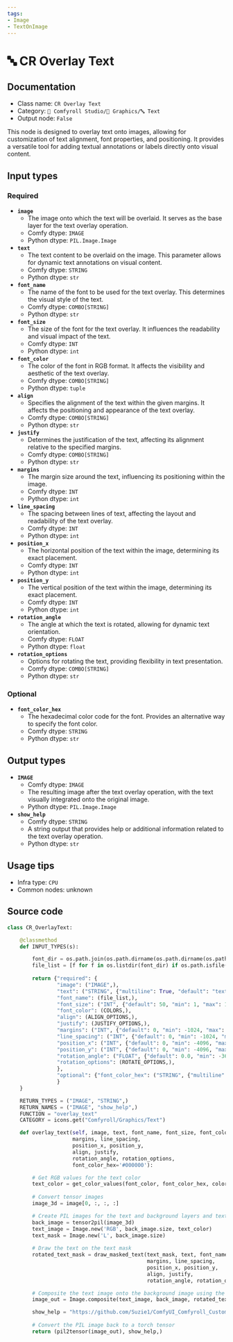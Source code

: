 ```yaml
---
tags:
- Image
- TextOnImage
---
```


# 🔤 CR Overlay Text
## Documentation
- Class name: `CR Overlay Text`
- Category: `🧩 Comfyroll Studio/👾 Graphics/🔤 Text`
- Output node: `False`

This node is designed to overlay text onto images, allowing for customization of text alignment, font properties, and positioning. It provides a versatile tool for adding textual annotations or labels directly onto visual content.
## Input types
### Required
- **`image`**
    - The image onto which the text will be overlaid. It serves as the base layer for the text overlay operation.
    - Comfy dtype: `IMAGE`
    - Python dtype: `PIL.Image.Image`
- **`text`**
    - The text content to be overlaid on the image. This parameter allows for dynamic text annotations on visual content.
    - Comfy dtype: `STRING`
    - Python dtype: `str`
- **`font_name`**
    - The name of the font to be used for the text overlay. This determines the visual style of the text.
    - Comfy dtype: `COMBO[STRING]`
    - Python dtype: `str`
- **`font_size`**
    - The size of the font for the text overlay. It influences the readability and visual impact of the text.
    - Comfy dtype: `INT`
    - Python dtype: `int`
- **`font_color`**
    - The color of the font in RGB format. It affects the visibility and aesthetic of the text overlay.
    - Comfy dtype: `COMBO[STRING]`
    - Python dtype: `tuple`
- **`align`**
    - Specifies the alignment of the text within the given margins. It affects the positioning and appearance of the text overlay.
    - Comfy dtype: `COMBO[STRING]`
    - Python dtype: `str`
- **`justify`**
    - Determines the justification of the text, affecting its alignment relative to the specified margins.
    - Comfy dtype: `COMBO[STRING]`
    - Python dtype: `str`
- **`margins`**
    - The margin size around the text, influencing its positioning within the image.
    - Comfy dtype: `INT`
    - Python dtype: `int`
- **`line_spacing`**
    - The spacing between lines of text, affecting the layout and readability of the text overlay.
    - Comfy dtype: `INT`
    - Python dtype: `int`
- **`position_x`**
    - The horizontal position of the text within the image, determining its exact placement.
    - Comfy dtype: `INT`
    - Python dtype: `int`
- **`position_y`**
    - The vertical position of the text within the image, determining its exact placement.
    - Comfy dtype: `INT`
    - Python dtype: `int`
- **`rotation_angle`**
    - The angle at which the text is rotated, allowing for dynamic text orientation.
    - Comfy dtype: `FLOAT`
    - Python dtype: `float`
- **`rotation_options`**
    - Options for rotating the text, providing flexibility in text presentation.
    - Comfy dtype: `COMBO[STRING]`
    - Python dtype: `str`
### Optional
- **`font_color_hex`**
    - The hexadecimal color code for the font. Provides an alternative way to specify the font color.
    - Comfy dtype: `STRING`
    - Python dtype: `str`
## Output types
- **`IMAGE`**
    - Comfy dtype: `IMAGE`
    - The resulting image after the text overlay operation, with the text visually integrated onto the original image.
    - Python dtype: `PIL.Image.Image`
- **`show_help`**
    - Comfy dtype: `STRING`
    - A string output that provides help or additional information related to the text overlay operation.
    - Python dtype: `str`
## Usage tips
- Infra type: `CPU`
- Common nodes: unknown


## Source code
```python
class CR_OverlayText:

    @classmethod
    def INPUT_TYPES(s):

        font_dir = os.path.join(os.path.dirname(os.path.dirname(os.path.realpath(__file__))), "fonts")       
        file_list = [f for f in os.listdir(font_dir) if os.path.isfile(os.path.join(font_dir, f)) and f.lower().endswith(".ttf")]
                        
        return {"required": {
                "image": ("IMAGE",),
                "text": ("STRING", {"multiline": True, "default": "text"}),
                "font_name": (file_list,),
                "font_size": ("INT", {"default": 50, "min": 1, "max": 1024}),
                "font_color": (COLORS,), 
                "align": (ALIGN_OPTIONS,),
                "justify": (JUSTIFY_OPTIONS,),
                "margins": ("INT", {"default": 0, "min": -1024, "max": 1024}),
                "line_spacing": ("INT", {"default": 0, "min": -1024, "max": 1024}),
                "position_x": ("INT", {"default": 0, "min": -4096, "max": 4096}),
                "position_y": ("INT", {"default": 0, "min": -4096, "max": 4096}),
                "rotation_angle": ("FLOAT", {"default": 0.0, "min": -360.0, "max": 360.0, "step": 0.1}),
                "rotation_options": (ROTATE_OPTIONS,),
                },
                "optional": {"font_color_hex": ("STRING", {"multiline": False, "default": "#000000"})
                }        
    }

    RETURN_TYPES = ("IMAGE", "STRING",)
    RETURN_NAMES = ("IMAGE", "show_help",)
    FUNCTION = "overlay_text"
    CATEGORY = icons.get("Comfyroll/Graphics/Text")

    def overlay_text(self, image, text, font_name, font_size, font_color,  
                     margins, line_spacing,
                     position_x, position_y,
                     align, justify,
                     rotation_angle, rotation_options,
                     font_color_hex='#000000'):

        # Get RGB values for the text color  
        text_color = get_color_values(font_color, font_color_hex, color_mapping)
      
        # Convert tensor images
        image_3d = image[0, :, :, :]

        # Create PIL images for the text and background layers and text mask
        back_image = tensor2pil(image_3d)
        text_image = Image.new('RGB', back_image.size, text_color)
        text_mask = Image.new('L', back_image.size)
        
        # Draw the text on the text mask
        rotated_text_mask = draw_masked_text(text_mask, text, font_name, font_size,
                                             margins, line_spacing, 
                                             position_x, position_y,
                                             align, justify,
                                             rotation_angle, rotation_options)

        # Composite the text image onto the background image using the rotated text mask       
        image_out = Image.composite(text_image, back_image, rotated_text_mask)       

        show_help = "https://github.com/Suzie1/ComfyUI_Comfyroll_CustomNodes/wiki/Text-Nodes#cr-overlay-text"
        
        # Convert the PIL image back to a torch tensor
        return (pil2tensor(image_out), show_help,)

```

